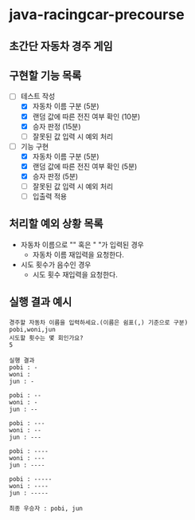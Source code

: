 # java-racingcar-precourse

## 초간단 자동차 경주 게임

## 구현할 기능 목록

- [ ] 테스트 작성
  - [x] 자동차 이름 구분 (5분)
  - [x] 랜덤 값에 따른 전진 여부 확인 (10분)
  - [x] 승자 판정 (15분)
  - [ ] 잘못된 값 입력 시 예외 처리
- [ ] 기능 구현
  - [x] 자동차 이름 구분 (5분)
  - [x] 랜덤 값에 따른 전진 여부 확인 (5분)
  - [x] 승자 판정 (5분)
  - [ ] 잘못된 값 입력 시 예외 처리
  - [ ] 입출력 적용

## 처리할 예외 상황 목록

- 자동차 이름으로 "" 혹은 " "가 입력된 경우
  - 자동차 이름 재입력을 요청한다.
- 시도 횟수가 음수인 경우
  - 시도 횟수 재입력을 요청한다.

## 실행 결과 예시

```
경주할 자동차 이름을 입력하세요.(이름은 쉼표(,) 기준으로 구분)
pobi,woni,jun
시도할 횟수는 몇 회인가요?
5

실행 결과
pobi : -
woni : 
jun : -

pobi : --
woni : -
jun : --

pobi : ---
woni : --
jun : ---

pobi : ----
woni : ---
jun : ----

pobi : -----
woni : ----
jun : -----

최종 우승자 : pobi, jun
```